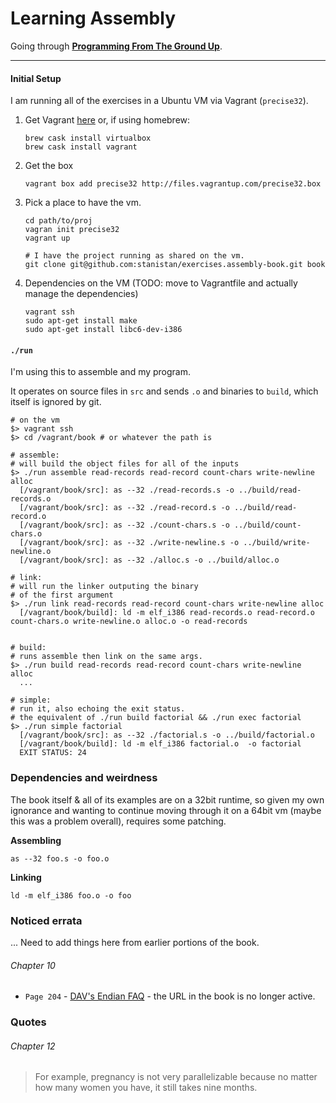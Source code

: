 # Learning Assembly

Going through __[Programming From The Ground Up](http://mirrors.fe.up.pt/pub/nongnu//pgubook/ProgrammingGroundUp-1-0-booksize.pdf)__.

---

#### Initial Setup

I am running all of the exercises in a Ubuntu VM via Vagrant (`precise32`).

1. Get Vagrant [here](https://www.vagrantup.com/downloads) or, if using homebrew:

    ```
    brew cask install virtualbox
    brew cask install vagrant
    ```

2. Get the box

    ```
    vagrant box add precise32 http://files.vagrantup.com/precise32.box
    ```

3. Pick a place to have the vm.

    ```
    cd path/to/proj
    vagran init precise32
    vagrant up

    # I have the project running as shared on the vm.
    git clone git@github.com:stanistan/exercises.assembly-book.git book
    ```

4. Dependencies on the VM (TODO: move to Vagrantfile and actually manage the dependencies)

    ```
    vagrant ssh
    sudo apt-get install make
    sudo apt-get install libc6-dev-i386
    ```

#### `./run`

I'm using this to assemble and my program.

It operates on source files in `src` and sends `.o` and binaries to `build`, which itself
is ignored by git.

```
# on the vm
$> vagrant ssh
$> cd /vagrant/book # or whatever the path is

# assemble:
# will build the object files for all of the inputs
$> ./run assemble read-records read-record count-chars write-newline alloc
  [/vagrant/book/src]: as --32 ./read-records.s -o ../build/read-records.o
  [/vagrant/book/src]: as --32 ./read-record.s -o ../build/read-record.o
  [/vagrant/book/src]: as --32 ./count-chars.s -o ../build/count-chars.o
  [/vagrant/book/src]: as --32 ./write-newline.s -o ../build/write-newline.o
  [/vagrant/book/src]: as --32 ./alloc.s -o ../build/alloc.o

# link:
# will run the linker outputing the binary
# of the first argument
$> ./run link read-records read-record count-chars write-newline alloc
  [/vagrant/book/build]: ld -m elf_i386 read-records.o read-record.o count-chars.o write-newline.o alloc.o -o read-records


# build:
# runs assemble then link on the same args.
$> ./run build read-records read-record count-chars write-newline alloc
  ...

# simple:
# run it, also echoing the exit status.
# the equivalent of ./run build factorial && ./run exec factorial
$> ./run simple factorial
  [/vagrant/book/src]: as --32 ./factorial.s -o ../build/factorial.o
  [/vagrant/book/build]: ld -m elf_i386 factorial.o  -o factorial
  EXIT STATUS: 24
```

### Dependencies and weirdness

The book itself & all of its examples are on a 32bit runtime, so given my own
ignorance and wanting to continue moving through it on a 64bit vm (maybe this was a
problem overall), requires some patching.

__Assembling__

```
as --32 foo.s -o foo.o
```

__Linking__

```
ld -m elf_i386 foo.o -o foo
```

### Noticed errata

... Need to add things here from earlier portions of the book.

###### Chapter 10

- `Page 204` - [DAV's Endian FAQ](http://david.carybros.com/html/endian_faq.html) - the URL in the book is no longer active.

### Quotes

###### Chapter 12

> For example, pregnancy is not very parallelizable because no matter
> how many women you have, it still takes nine months.
